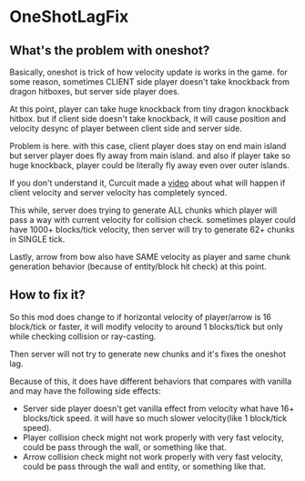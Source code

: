 # OneShotLagFix
## What's the problem with oneshot?
Basically, oneshot is trick of how velocity update is works in the game.
for some reason, sometimes CLIENT side player doesn't take knockback from dragon hitboxes, but server side player does.

At this point, player can take huge knockback from tiny dragon knockback hitbox. but if client side doesn't take knockback, it will cause position and velocity desync of player between client side and server side.

Problem is here. with this case, client player does stay on end main island but server player does fly away from main island. and also if player take so huge knockback, player could be literally fly away even over outer islands.

If you don't understand it, Curcuit made a [video](https://www.youtube.com/watch?v=SQrrpitg-Ts) about what will happen if client velocity and server velocity has completely synced.

This while, server does trying to generate ALL chunks which player will pass a way with current velocity for collision check.
sometimes player could have 1000+ blocks/tick velocity, then server will try to generate 62+ chunks in SINGLE tick.

Lastly, arrow from bow also have SAME velocity as player and same chunk generation behavior (because of entity/block hit check) at this point.

## How to fix it?
So this mod does change to if horizontal velocity of player/arrow is 16 block/tick or faster, it will modify velocity to around 1 blocks/tick but only while checking collision or ray-casting.

Then server will not try to generate new chunks and it's fixes the oneshot lag.

Because of this, it does have different behaviors that compares with vanilla and may have the following side effects:
- Server side player doesn't get vanilla effect from velocity what have 16+ blocks/tick speed. it will have so much slower velocity(like 1 block/tick speed).
- Player collision check might not work properly with very fast velocity, could be pass through the wall, or something like that.
- Arrow collision check might not work properly with very fast velocity, could be pass through the wall and entity, or something like that.